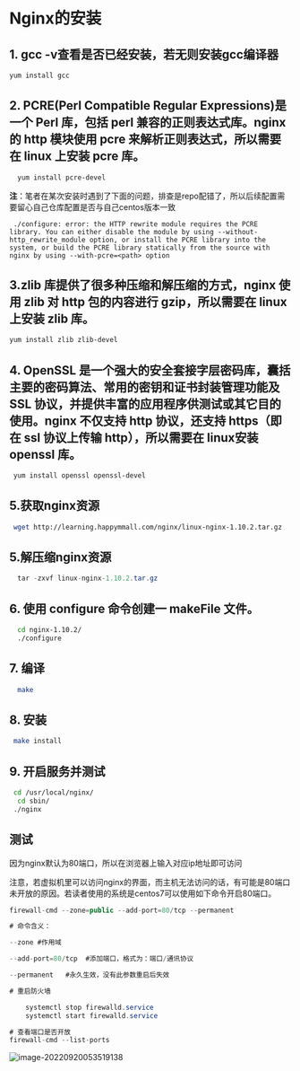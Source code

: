 

# Nginx的安装

## 1. gcc -v查看是否已经安装，若无则安装gcc编译器 

```bash
yum install gcc
```

## 2. PCRE(Perl Compatible Regular Expressions)是一个 Perl 库，包括 perl 兼容的正则表达式库。nginx 的 http 模块使用 pcre 来解析正则表达式，所以需要在 linux 上安装 pcre 库。

```bash
  yum install pcre-devel
```

**注**：笔者在某次安装时遇到了下面的问题，排查是repo配错了，所以后续配置需要留心自己仓库配置是否与自己centos版本一致

```
 ./configure: error: the HTTP rewrite module requires the PCRE library. You can either disable the module by using --without-http_rewrite_module option, or install the PCRE library into the system, or build the PCRE library statically from the source with nginx by using --with-pcre=<path> option
```

## 3.zlib 库提供了很多种压缩和解压缩的方式，nginx 使用 zlib 对 http 包的内容进行 gzip，所以需要在 linux 上安装 zlib 库。                    

```bash
yum install zlib zlib-devel
```

## 4. OpenSSL 是一个强大的安全套接字层密码库，囊括主要的密码算法、常用的密钥和证书封装管理功能及 SSL 协议，并提供丰富的应用程序供测试或其它目的使用。nginx 不仅支持 http 协议，还支持 https（即在 ssl 协议上传输 http），所以需要在 linux安装 openssl 库。

```bash
 yum install openssl openssl-devel
```

## 5.获取nginx资源

```bash
 wget http://learning.happymmall.com/nginx/linux-nginx-1.10.2.tar.gz
```

## 5.解压缩nginx资源

```java
  tar -zxvf linux-nginx-1.10.2.tar.gz
```

## 6. 使用 configure 命令创建一 makeFile 文件。

```bash
  cd nginx-1.10.2/
  ./configure
```

## 7. 编译

```bash
  make
```

## 8. 安装

```bash
 make install
```

## 9. 开启服务并测试

```bash
 cd /usr/local/nginx/
  cd sbin/
 ./nginx
```

## 测试

因为nginx默认为80端口，所以在浏览器上输入对应ip地址即可访问

注意，若虚拟机里可以访问nginx的界面，而主机无法访问的话，有可能是80端口未开放的原因。若读者使用的系统是centos7可以使用如下命令开启80端口。

```java
firewall-cmd --zone=public --add-port=80/tcp --permanent  

# 命令含义：

--zone #作用域

--add-port=80/tcp  #添加端口，格式为：端口/通讯协议

--permanent   #永久生效，没有此参数重启后失效

# 重启防火墙

    systemctl stop firewalld.service  
    systemctl start firewalld.service  

# 查看端口是否开放
firewall-cmd --list-ports

```

![image-20220920053519138](https://cdn.jsdelivr.net/gh/mai-junxuan/Cloud-image/image/image-20220920053519138.png)
